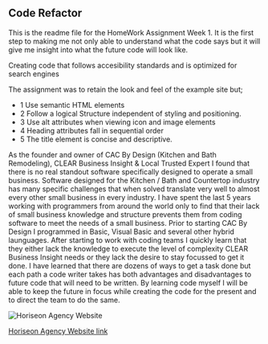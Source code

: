 ## Code Refactor

This is the readme file for the HomeWork Assignment Week 1.  It is the first step to making me not only able to understand what the code says but it will give me insight into what the future code will look like.

Creating code that follows accesibility standards and is optimized for search engines

The assignment was to retain the look and feel of the example site but;

- 1 Use semantic HTML elements
- 2 Follow a logical Structure independent of styling and positioning.
- 3 Use alt attributes when viewing icon and image elements
- 4 Heading attributes fall in sequential order
- 5 The title element is concise and descriptive.

As the founder and owner of CAC By Design (Kitchen and Bath Remodeling), CLEAR Business Insight & Local Trusted Expert I found that there is no real standout software specifically designed to operate a small business.  Software designed for the Kitchen / Bath and Countertop industry has many specific challenges that when solved translate very well to almost every other small business in every industry.  I have spent the last 5 years working with programmers from around the world only to find that their lack of small business knowledge and structure prevents them from coding software to meet the needs of a small business.  Prior to starting CAC By Design I programmed in Basic, Visual Basic and several other hybrid launguages.  After starting to work with coding teams I quickly learn that they either lack the knowledge to execute the level of complexity CLEAR Business Insight needs or they lack the desire to stay focussed to get it done.  I have learned that there are dozens of ways to get a task done but each path a code writer takes has both advantages and disadvantages to future code that will need to be written. By learning code myself I will be able to keep the future in focus while creating the code for the present and to direct the team to do the same.


![Horiseon Agency Website](./assets/images/Horiseon%20Marketing%20Agency.gif)

[Horiseon Agency Website link](https://clearbusinessinsight.github.io/OSCC/)

